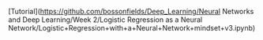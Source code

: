 [Tutorial](https://github.com/bossonfields/Deep_Learning/Neural Networks and Deep Learning/Week 2/Logistic Regression as a Neural Network/Logistic+Regression+with+a+Neural+Network+mindset+v3.ipynb)
